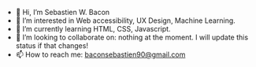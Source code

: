 - 👋 Hi, I’m Sebastien W. Bacon
- 👀 I’m interested in Web accessibility, UX Design, Machine Learning. 
- 🌱 I’m currently learning HTML, CSS, Javascript.
- 💞️ I’m looking to collaborate on: nothing at the moment. I will update this status if that changes!
- 📫 How to reach me: baconsebastien90@gmail.com

<!---
swbtech/swbtech is a ✨ special ✨ repository because its `README.md` (this file) appears on your GitHub profile.
You can click the Preview link to take a look at your changes.
--->
